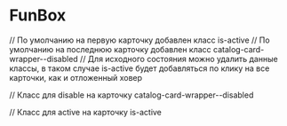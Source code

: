 # FunBox


// По умолчанию на первую карточку добавлен класс is-active
// По умолчанию на последнюю карточку добавлен класс catalog-card-wrapper--disabled
// Для исходного состояния можно удалить данные классы, в таком случае is-active будет добавляться по клику на все карточки, как и отложенный ховер

// Класс для disable на карточку
catalog-card-wrapper--disabled

// Класс для active на карточку
is-active
